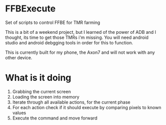 # FFBExecute
Set of scripts to control FFBE for TMR farming

This is a bit of a weekend project, but I learned of the power of ADB and I thought, its time to get those TMRs i'm missing.
You will need android studio and android debgging tools in order for this to function.

This is currently built for my phone, the Axon7 and will not work with any other device.

# What is it doing

1. Grabbing the current screen
2. Loading the screen into memory
3. Iterate through all available actions, for the current phase
4. For each action check if it should execute by comparing pixels to known values
5. Execute the command and move forward
